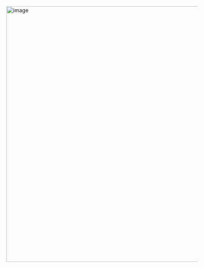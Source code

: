 <img width="720" height="673" alt="image" src="https://github.com/user-attachments/assets/da034502-6e02-4bb8-96e8-db0b4c021294" />
